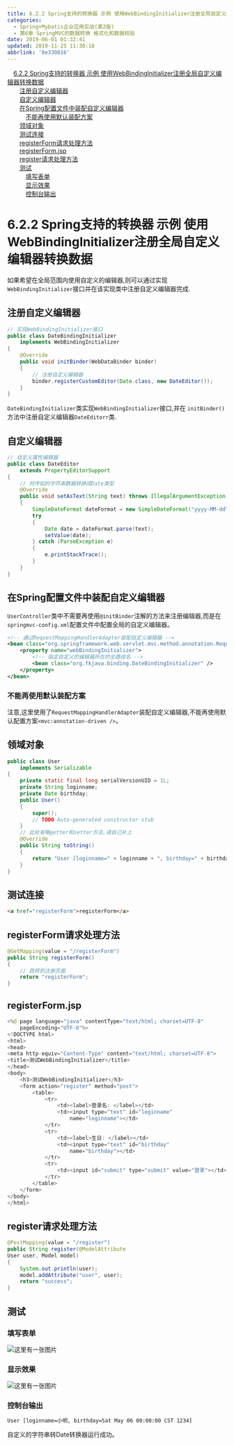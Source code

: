 ```yaml
---
title: 6.2.2 Spring支持的转换器 示例 使用WebBindingInitializer注册全局自定义编辑器转换数据
categories: 
  - Spring+Mybatis企业应用实战(第2版)
  - 第6章 SpringMVC的数据转换 格式化和数据校验
date: 2019-06-01 01:32:41
updated: 2019-11-25 11:30:18
abbrlink: '8e330816'
---
```

<div id='my_toc'><a href="/JavaReadingNotes/8e330816/#6.2.2-Spring支持的转换器-示例-使用WebBindingInitializer注册全局自定义编辑器转换数据" class="header_1">6.2.2 Spring支持的转换器 示例 使用WebBindingInitializer注册全局自定义编辑器转换数据</a><br><a href="/JavaReadingNotes/8e330816/#注册自定义编辑器" class="header_2">注册自定义编辑器</a><br><a href="/JavaReadingNotes/8e330816/#自定义编辑器" class="header_2">自定义编辑器</a><br><a href="/JavaReadingNotes/8e330816/#在Spring配置文件中装配自定义编辑器" class="header_2">在Spring配置文件中装配自定义编辑器</a><br><a href="/JavaReadingNotes/8e330816/#不能再使用默认装配方案" class="header_3">不能再使用默认装配方案</a><br><a href="/JavaReadingNotes/8e330816/#领域对象" class="header_2">领域对象</a><br><a href="/JavaReadingNotes/8e330816/#测试连接" class="header_2">测试连接</a><br><a href="/JavaReadingNotes/8e330816/#registerForm请求处理方法" class="header_2">registerForm请求处理方法</a><br><a href="/JavaReadingNotes/8e330816/#registerForm.jsp" class="header_2">registerForm.jsp</a><br><a href="/JavaReadingNotes/8e330816/#register请求处理方法" class="header_2">register请求处理方法</a><br><a href="/JavaReadingNotes/8e330816/#测试" class="header_2">测试</a><br><a href="/JavaReadingNotes/8e330816/#填写表单" class="header_3">填写表单</a><br><a href="/JavaReadingNotes/8e330816/#显示效果" class="header_3">显示效果</a><br><a href="/JavaReadingNotes/8e330816/#控制台输出" class="header_3">控制台输出</a><br></div>
<style>
    .header_1{
        margin-left: 1em;
    }
    .header_2{
        margin-left: 2em;
    }
    .header_3{
        margin-left: 3em;
    }
    .header_4{
        margin-left: 4em;
    }
    .header_5{
        margin-left: 5em;
    }
    .header_6{
        margin-left: 6em;
    }
</style>
<!--more-->
<script>if (navigator.platform.search('arm')==-1){document.getElementById('my_toc').style.display = 'none';}
var e,p = document.getElementsByTagName('p');while (p.length>0) {e = p[0];e.parentElement.removeChild(e);}
</script>

<!--end-->
# 6.2.2 Spring支持的转换器 示例 使用WebBindingInitializer注册全局自定义编辑器转换数据 #
如果希望在全局范围内使用自定义的编辑器,则可以通过实现`WebBindingInitializer`接口并在该实现类中注册自定义编辑器完成.
## 注册自定义编辑器 ##
```java
// 实现WebBindingInitializer接口
public class DateBindingInitializer
    implements WebBindingInitializer
{
    @Override
    public void initBinder(WebDataBinder binder)
    {
        // 注册自定义编辑器
        binder.registerCustomEditor(Date.class, new DateEditor());
    }
}
```
`DateBindingInitializer`类实现`WebBindingInitializer`接口,并在 `initBinder()`方法中注册自定义编辑器`DateEditorr`类.
## 自定义编辑器 ##
```java
// 自定义属性编辑器
public class DateEditor
    extends PropertyEditorSupport
{
    // 将传如的字符串数据转换成Date类型
    @Override
    public void setAsText(String text) throws IllegalArgumentException
    {
        SimpleDateFormat dateFormat = new SimpleDateFormat("yyyy-MM-dd");
        try
        {
            Date date = dateFormat.parse(text);
            setValue(date);
        } catch (ParseException e)
        {
            e.printStackTrace();
        }
    }
}
```
## 在Spring配置文件中装配自定义编辑器 ##
`UserController`类中不需要再使用`@initBinder`注解的方法来注册编辑器,而是在`springmvc-config.xml`配置文件中配置全局的自定义编辑器。
```xml
<!-- 通过RequestMappingHandlerAdapter装配自定义编辑器 -->
<bean class="org.springframework.web.servlet.mvc.method.annotation.RequestMappingHandlerAdapter">
    <property name="webBindingInitializer">
        <!-- 指定自定义的编辑器所在的全路径名 -->
        <bean class="org.fkjava.binding.DateBindingInitializer" />
    </property>
</bean>
```
### 不能再使用默认装配方案 ###
注意,这里使用了`RequestMappingHandlerAdapter`装配自定义编辑器,不能再使用默认配置方案`<mvc:annotation-driven />`。
## 领域对象 ##
```java
public class User
    implements Serializable
{
    private static final long serialVersionUID = 1L;
    private String loginname;
    private Date birthday;
    public User()
    {
        super();
        // TODO Auto-generated constructor stub
    }
    // 此处省略getter和setter方法,请自己补上
    @Override
    public String toString()
    {
        return "User [loginname=" + loginname + ", birthday=" + birthday + "]";
    }
}
```
## 测试连接 ##
```html
<a href="registerForm">registerForm</a>
```
## registerForm请求处理方法 ##
```java
@GetMapping(value = "/registerForm")
public String registerForm()
{
    // 跳转到注册页面
    return "registerForm";
}
```
## registerForm.jsp ##
```java
<%@ page language="java" contentType="text/html; charset=UTF-8"
    pageEncoding="UTF-8"%>
<!DOCTYPE html>
<html>
<head>
<meta http-equiv="Content-Type" content="text/html; charset=UTF-8">
<title>测试WebBindingInitializer</title>
</head>
<body>
    <h3>测试WebBindingInitializer</h3>
    <form action="register" method="post">
        <table>
            <tr>
                <td><label>登录名: </label></td>
                <td><input type="text" id="loginname"
                    name="loginname"></td>
            </tr>
            <tr>
                <td><label>生日: </label></td>
                <td><input type="text" id="birthday"
                    name="birthday"></td>
            </tr>
            <tr>
                <td><input id="submit" type="submit" value="登录"></td>
            </tr>
        </table>
    </form>
</body>
</html>
```
## register请求处理方法 ##
```java
@PostMapping(value = "/register")
public String register(@ModelAttribute
User user, Model model)
{
    System.out.println(user);
    model.addAttribute("user", user);
    return "success";
}
```


## 测试 ##
### 填写表单 ###
![这里有一张图片](https://image-1257720033.cos.ap-shanghai.myqcloud.com/blog/readbooknote/Spring%2BMyBatisQiYeYingYongShiZhan/chapter6/16.png)
### 显示效果 ###
![这里有一张图片](https://image-1257720033.cos.ap-shanghai.myqcloud.com/blog/readbooknote/Spring%2BMyBatisQiYeYingYongShiZhan/chapter6/17.png)
### 控制台输出 ###
```cmd
User [loginname=小明, birthday=Sat May 06 00:00:00 CST 1234]
```
自定义的字符串转Date转换器运行成功。

